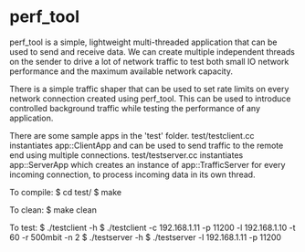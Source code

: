 # perf_tool

perf_tool is a simple, lightweight multi-threaded application that can be used
to send and receive data. We can create multiple independent threads on the
sender to drive a lot of network traffic to test both small IO network
performance and the maximum available network capacity.

There is a simple traffic shaper that can be used to set rate limits on every
network connection created using perf_tool. This can be used to introduce
controlled background traffic while testing the performance of any application.

There are some sample apps in the 'test' folder. test/testclient.cc instantiates
app::ClientApp and can be used to send traffic to the remote end using multiple
connections. test/testserver.cc instantiates app::ServerApp which creates an
instance of app::TrafficServer for every incoming connection, to process
incoming data in its own thread.

To compile:
$ cd test/
$ make

To clean:
$ make clean

To test:
$ ./testclient -h
$ ./testclient -c 192.168.1.11 -p 11200 -l 192.168.1.10 -t 60 -r 500mbit -n 2
$ ./testserver -h
$ ./testserver -l 192.168.1.11 -p 11200
